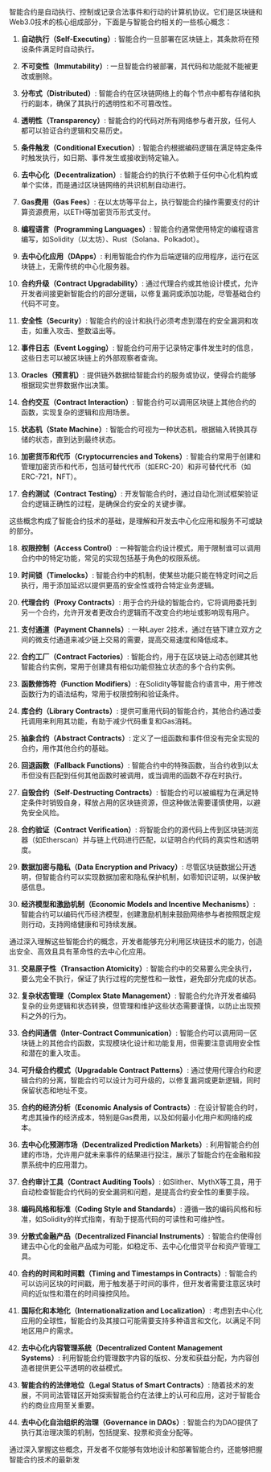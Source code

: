 



智能合约是自动执行、控制或记录合法事件和行动的计算机协议。它们是区块链和Web3.0技术的核心组成部分，下面是与智能合约相关的一些核心概念：

1. **自动执行（Self-Executing）**: 智能合约一旦部署在区块链上，其条款将在预设条件满足时自动执行。

2. **不可变性（Immutability）**: 一旦智能合约被部署，其代码和功能就不能被更改或删除。

3. **分布式（Distributed）**: 智能合约在区块链网络上的每个节点中都有存储和执行的副本，确保了其执行的透明性和不可篡改性。

4. **透明性（Transparency）**: 智能合约的代码对所有网络参与者开放，任何人都可以验证合约逻辑和交易历史。

5. **条件触发（Conditional Execution）**: 智能合约根据编码逻辑在满足特定条件时触发执行，如日期、事件发生或接收到特定输入。

6. **去中心化（Decentralization）**: 智能合约的执行不依赖于任何中心化机构或单个实体，而是通过区块链网络的共识机制自动进行。

7. **Gas费用（Gas Fees）**: 在以太坊等平台上，执行智能合约操作需要支付的计算资源费用，以ETH等加密货币形式支付。

8. **编程语言（Programming Languages）**: 智能合约通常使用特定的编程语言编写，如Solidity（以太坊）、Rust（Solana、Polkadot）。

9. **去中心化应用（DApps）**: 利用智能合约作为后端逻辑的应用程序，运行在区块链上，无需传统的中心化服务器。

10. **合约升级（Contract Upgradability）**: 通过代理合约或其他设计模式，允许开发者间接更新智能合约的部分逻辑，以修复漏洞或添加功能，尽管基础合约代码不可变。

11. **安全性（Security）**: 智能合约的设计和执行必须考虑到潜在的安全漏洞和攻击，如重入攻击、整数溢出等。

12. **事件日志（Event Logging）**: 智能合约可用于记录特定事件发生时的信息，这些日志可以被区块链上的外部观察者查询。

13. **Oracles（预言机）**: 提供链外数据给智能合约的服务或协议，使得合约能够根据现实世界数据作出决策。

14. **合约交互（Contract Interaction）**: 智能合约可以调用区块链上其他合约的函数，实现复杂的逻辑和应用场景。

15. **状态机（State Machine）**: 智能合约可视为一种状态机，根据输入转换其存储的状态，直到达到最终状态。

16. **加密货币和代币（Cryptocurrencies and Tokens）**: 智能合约常用于创建和管理加密货币和代币，包括可替代代币（如ERC-20）和非可替代代币（如ERC-721，NFT）。

17. **合约测试（Contract Testing）**: 开发智能合约时，通过自动化测试框架验证合约逻辑正确性的过程，是确保合约安全的关键步骤。

这些概念构成了智能合约技术的基础，是理解和开发去中心化应用和服务不可或缺的部分。

18. **权限控制（Access Control）**: 一种智能合约设计模式，用于限制谁可以调用合约中的特定功能，常见的实现包括基于角色的权限系统。

19. **时间锁（Timelocks）**: 智能合约中的机制，使某些功能只能在特定时间之后执行，用于添加延迟以提供更高的安全性或符合特定业务逻辑。

20. **代理合约（Proxy Contracts）**: 用于合约升级的智能合约，它将调用委托到另一个合约，允许开发者更改合约逻辑而不改变合约地址或影响现有用户。

21. **支付通道（Payment Channels）**: 一种Layer 2技术，通过在链下建立双方之间的微支付通道来减少链上交易的需要，提高交易速度和降低成本。

22. **合约工厂（Contract Factories）**: 智能合约，用于在区块链上动态创建其他智能合约实例，常用于创建具有相似功能但独立状态的多个合约实例。

23. **函数修饰符（Function Modifiers）**: 在Solidity等智能合约语言中，用于修改函数行为的语法结构，常用于权限控制和验证条件。

24. **库合约（Library Contracts）**: 提供可重用代码的智能合约，其他合约通过委托调用来利用其功能，有助于减少代码重复和Gas消耗。

25. **抽象合约（Abstract Contracts）**: 定义了一组函数和事件但没有完全实现的合约，用作其他合约的基础。

26. **回退函数（Fallback Functions）**: 智能合约中的特殊函数，当合约收到以太币但没有匹配到任何其他函数时被调用，或当调用的函数不存在时执行。

27. **自毁合约（Self-Destructing Contracts）**: 智能合约可以被编程为在满足特定条件时销毁自身，释放占用的区块链资源，但这种做法需要谨慎使用，以避免安全风险。

28. **合约验证（Contract Verification）**: 将智能合约的源代码上传到区块链浏览器（如Etherscan）并与链上代码进行匹配，以证明合约代码的真实性和透明度。

29. **数据加密与隐私（Data Encryption and Privacy）**: 尽管区块链数据公开透明，但智能合约可以实现数据加密和隐私保护机制，如零知识证明，以保护敏感信息。

30. **经济模型和激励机制（Economic Models and Incentive Mechanisms）**: 智能合约可以编码代币经济模型，创建激励机制来鼓励网络参与者按照既定规则行动，支持网络健康和可持续发展。

通过深入理解这些智能合约的概念，开发者能够充分利用区块链技术的能力，创造出安全、高效且具有革命性的去中心化应用。

31. **交易原子性（Transaction Atomicity）**: 智能合约中的交易要么完全执行，要么完全不执行，保证了执行过程的完整性和一致性，避免部分完成的状态。

32. **复杂状态管理（Complex State Management）**: 智能合约允许开发者编码复杂的业务逻辑和状态转换，但管理和维护这些状态需要谨慎，以防止出现预料之外的行为。

33. **合约间通信（Inter-Contract Communication）**: 智能合约可以调用同一区块链上的其他合约函数，实现模块化设计和功能复用，但需要注意调用安全性和潜在的重入攻击。

34. **可升级合约模式（Upgradable Contract Patterns）**: 通过使用代理合约和逻辑合约的分离，智能合约可以设计为可升级的，以修复漏洞或更新逻辑，同时保留状态和地址不变。

35. **合约的经济分析（Economic Analysis of Contracts）**: 在设计智能合约时，考虑其操作的经济成本，特别是Gas费用，以及如何最小化用户和网络的成本。

36. **去中心化预测市场（Decentralized Prediction Markets）**: 利用智能合约创建的市场，允许用户就未来事件的结果进行投注，展示了智能合约在金融和投票系统中的应用潜力。

37. **合约审计工具（Contract Auditing Tools）**: 如Slither、MythX等工具，用于自动检查智能合约代码的安全漏洞和问题，是提高合约安全性的重要手段。

38. **编码风格和标准（Coding Style and Standards）**: 遵循一致的编码风格和标准，如Solidity的样式指南，有助于提高代码的可读性和可维护性。

39. **分散式金融产品（Decentralized Financial Instruments）**: 智能合约使得创建去中心化的金融产品成为可能，如稳定币、去中心化借贷平台和资产管理工具。

40. **合约的时间和时间戳（Timing and Timestamps in Contracts）**: 智能合约可以访问区块的时间戳，用于触发基于时间的事件，但开发者需要注意区块时间的近似性和潜在的时间操控风险。

41. **国际化和本地化（Internationalization and Localization）**: 考虑到去中心化应用的全球性，智能合约及其接口可能需要支持多种语言和文化，以满足不同地区用户的需求。

42. **去中心化内容管理系统（Decentralized Content Management Systems）**: 利用智能合约管理数字内容的版权、分发和获益分配，为内容创造者提供更公平透明的收益模式。

43. **智能合约的法律地位（Legal Status of Smart Contracts）**: 随着技术的发展，不同司法管辖区开始探索智能合约在法律上的认可和应用，这对于智能合约的商业应用至关重要。

44. **去中心化自治组织的治理（Governance in DAOs）**: 智能合约为DAO提供了执行其治理决策的机制，包括提案、投票和资金分配等。

通过深入掌握这些概念，开发者不仅能够有效地设计和部署智能合约，还能够把握智能合约技术的最新发